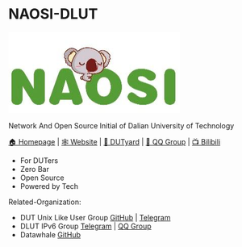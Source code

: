 # NAOSI-DLUT

![logo](https://github.com/NAOSI-DLUT/.github/blob/main/profile/logo.jpg)

Network And Open Source Initial of Dalian University of Technology

[🏠 Homepage](https://github.com/NAOSI-DLUT) | [🕸 Website](https://naosi-dlut.github.io) | [💬 DUTyard](https://dutyard.com) | [🐧 QQ Group](https://qm.qq.com/cgi-bin/qm/qr?k=J0hMhKy0VxKmk1AP9-DS7kAB2u6O7GrG&authKey=OHbVsyvjbII2a8TUJACgFdvcvLdm14g91IrlyvC3gjvK6ZEruLUZYzNdHHzLaaRU&noverify=0) | [📺 Bilibili](https://space.bilibili.com/1058346981)

* For DUTers
* Zero Bar
* Open Source
* Powered by Tech

Related-Organization:

* DUT Unix Like User Group [GitHub](https://github.com/DUT-Unix-Like-Group) | [Telegram](https://t.me/+k068VgMwtUowMjdl)
* DLUT IPv6 Group [Telegram](https://t.me/joinchat/phhKpJ9bk584NmU1) | [QQ Group](https://jq.qq.com/?_wv=1027&k=UFubgs5E)
* Datawhale [GitHub](https://github.com/datawhalechina)
